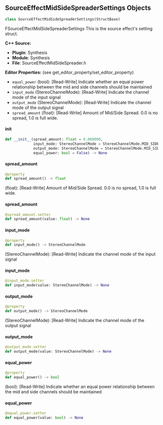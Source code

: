 ## SourceEffectMidSideSpreaderSettings Objects

```python
class SourceEffectMidSideSpreaderSettings(StructBase)
```

FSourceEffectMidSideSpreaderSettings
This is the source effect's setting struct.

**C++ Source:**

- **Plugin**: Synthesis
- **Module**: Synthesis
- **File**: SourceEffectMidSideSpreader.h

**Editor Properties:** (see get_editor_property/set_editor_property)

- ``equal_power`` (bool):  [Read-Write] Indicate whether an equal power relationship between the mid and side channels should be maintained
- ``input_mode`` (StereoChannelMode):  [Read-Write] Indicate the channel mode of the input signal
- ``output_mode`` (StereoChannelMode):  [Read-Write] Indicate the channel mode of the output signal
- ``spread_amount`` (float):  [Read-Write] Amount of Mid/Side Spread. 0.0 is no spread, 1.0 is full wide.

<a id="unreal.SourceEffectMidSideSpreaderSettings.__init__"></a>

#### __init__

```python
def __init__(spread_amount: float = 0.000000,
             input_mode: StereoChannelMode = StereoChannelMode.MID_SIDE,
             output_mode: StereoChannelMode = StereoChannelMode.MID_SIDE,
             equal_power: bool = False) -> None
```

<a id="unreal.SourceEffectMidSideSpreaderSettings.spread_amount"></a>

#### spread_amount

```python
@property
def spread_amount() -> float
```

(float):  [Read-Write] Amount of Mid/Side Spread. 0.0 is no spread, 1.0 is full wide.

<a id="unreal.SourceEffectMidSideSpreaderSettings.spread_amount"></a>

#### spread_amount

```python
@spread_amount.setter
def spread_amount(value: float) -> None
```

<a id="unreal.SourceEffectMidSideSpreaderSettings.input_mode"></a>

#### input_mode

```python
@property
def input_mode() -> StereoChannelMode
```

(StereoChannelMode):  [Read-Write] Indicate the channel mode of the input signal

<a id="unreal.SourceEffectMidSideSpreaderSettings.input_mode"></a>

#### input_mode

```python
@input_mode.setter
def input_mode(value: StereoChannelMode) -> None
```

<a id="unreal.SourceEffectMidSideSpreaderSettings.output_mode"></a>

#### output_mode

```python
@property
def output_mode() -> StereoChannelMode
```

(StereoChannelMode):  [Read-Write] Indicate the channel mode of the output signal

<a id="unreal.SourceEffectMidSideSpreaderSettings.output_mode"></a>

#### output_mode

```python
@output_mode.setter
def output_mode(value: StereoChannelMode) -> None
```

<a id="unreal.SourceEffectMidSideSpreaderSettings.equal_power"></a>

#### equal_power

```python
@property
def equal_power() -> bool
```

(bool):  [Read-Write] Indicate whether an equal power relationship between the mid and side channels should be maintained

<a id="unreal.SourceEffectMidSideSpreaderSettings.equal_power"></a>

#### equal_power

```python
@equal_power.setter
def equal_power(value: bool) -> None
```

<a id="unreal.SourceEffectIndividualFilterSettings"></a>